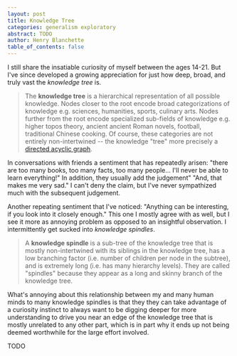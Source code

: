 ```yaml
---
layout: post
title: Knowledge Tree
categories: generalism exploratory
abstract: TODO
author: Henry Blanchette
table_of_contents: false
---
```


I still share the insatiable curiosity of myself between the ages 14-21. But I've since developed a growing appreciation for just how deep, broad, and truly vast the _knowledge tree_ is. 

> The __knowledge tree__ is a hierarchical representation of all possible knowledge. Nodes closer to the root encode broad categorizations of knowledge e.g. sciences, humanities, sports, culinary arts. Nodes further from the root encode specialized sub-fields of knowledge e.g. higher topos theory, ancient ancient Roman novels, football, traditional Chinese cooking. Of course, these
> categories are not entirely non-intertwined -- the knowledge "tree" more precisely a [directed acyclic
> graph](https://en.wikipedia.org/wiki/Directed_acyclic_graph).

In conversations with friends a sentiment that has
repeatedly arisen: "there are too many books, too many facts, too many people... I'll never be able to learn everything!" In addition, they usually add the judgement" "And, that makes me very sad." I can't deny the claim, but I've never sympathized much with the subsequent judgement.

Another repeating sentiment that I've noticed: "Anything can be interesting, if you look into it closely enough." This one I mostly agree with as well, but I see it more as annoying problem as opposed to an insightful observation. I intermittently get sucked into _knowledge spindles_. 

> A __knowledge spindle__ is a sub-tree of the knowledge tree that is mostly non-intertwined with its siblings in the knowledge tree, has a low branching factor (i.e. number of children per node in the subtree), and is extremely
> long (i.e. has many hierarchy levels). They are called "spindles" because they appear as a long and skinny branch of the knowledge tree.

What's annoying about this relationship between my and many human minds to many knowledge spindles is that they they can take advantage of a curiosity instinct to always want to be digging deeper for more understanding to drive you near an edge of the knowledge tree that is mostly unrelated to any other part, which is in part why it ends up not being deemed worthwhile for the large effort involved.

TODO